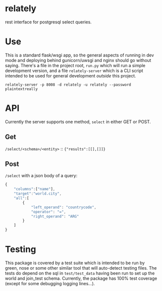 # relately
rest interface for postgresql select queries.

# Use
This is a standard flask/wsgi app, so the general aspects of running in dev mode
and deploying behind gunicorn/uwsgi and nginx should go without saying.  There's
a file in the project root, `run.py` which will run a simple development version,
and a file `relately-server` which is a CLI script intended to be used for
general development _outside_ this project.

`relately-server -p 8008 -d relately -u relately --password plaintextreally`

# API
Currently the server supports one method, `select` in either GET or POST.

## Get
`/select/<schema>/<entity>` :: `{"results":[[],[]]}`

## Post
`/select` with a json body of a query:

```javascript
{
    "columns":["name"],
    "target":"world.city",
    "all":[
        {
            "left_operand": "countrycode",
            "operator": "=",
            "right_operand": "ARG"
        }
    ]
}
```

# Testing
This package is covered by a test suite which is intended to be run by green,
nose or some other similar tool that will auto-detect testing files.  The tests
do depend on the sql in `test/test_data` having been run to set up the world
and join_test schema.  Currently, the package has 100% test coverage (except for
some debugging logging lines...).
